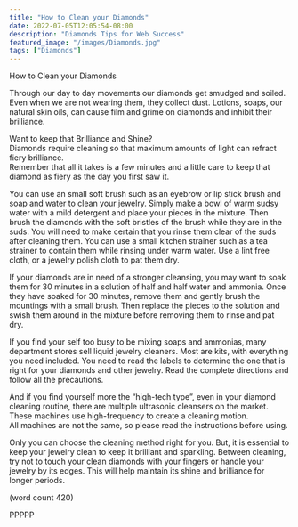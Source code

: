 ```yaml
---
title: "How to Clean your Diamonds"
date: 2022-07-05T12:05:54-08:00
description: "Diamonds Tips for Web Success"
featured_image: "/images/Diamonds.jpg"
tags: ["Diamonds"]
---
```


How to Clean your Diamonds

Through our day to day movements our 
diamonds get smudged and soiled.  Even 
when we are not wearing them, they collect 
dust.  Lotions, soaps, our natural skin oils, 
can cause film and grime on diamonds 
and inhibit their brilliance.  

Want to keep that Brilliance and Shine?   
Diamonds require cleaning so that maximum 
amounts of light can refract fiery brilliance.  
Remember that all it takes is a few minutes 
and a little care to keep that diamond as fiery 
as the day you first saw it.

You can use an small soft brush such as an 
eyebrow or lip stick brush and soap and 
water to clean your jewelry.  Simply make a 
bowl of warm sudsy water with a mild 
detergent and place your pieces in the 
mixture.  Then brush the diamonds with the 
soft bristles of the brush while they are in 
the suds.  You will need to make certain that 
you rinse them clear of the suds after 
cleaning them.  You can use a small kitchen 
strainer such as a tea strainer to contain 
them while rinsing under warm water.  Use 
a lint free cloth, or a jewelry polish cloth to 
pat them dry.

If your diamonds are in need of a stronger 
cleansing, you may want to soak them for 30 
minutes in a solution of half and half water and 
ammonia.  Once they have soaked for 30 
minutes, remove them and gently brush the 
mountings with a small brush.  Then replace 
the pieces to the solution and swish them 
around in the mixture before removing them 
to rinse and pat dry.   

If you find your self too busy to be mixing 
soaps and ammonias, many department 
stores sell liquid jewelry cleaners.  Most are 
kits, with everything you need included.  You 
need to read the labels to determine the one 
that is right for your diamonds and other 
jewelry. Read the complete directions and 
follow all the precautions. 

And if you find yourself more the 
“high-tech type”, even in your diamond 
cleaning routine, there are multiple ultrasonic 
cleansers on the market.  These machines 
use high-frequency to create a cleaning motion.  
All machines are not the same, so please read 
the instructions before using.

Only you can choose the cleaning method 
right for you.   But, it is essential to keep 
your jewelry clean to keep it brilliant and 
sparkling.  Between cleaning, try not to touch
your clean diamonds with your fingers or 
handle your jewelry by its edges. This will 
help maintain its shine and brilliance for 
longer periods. 

(word count 420)

PPPPP

